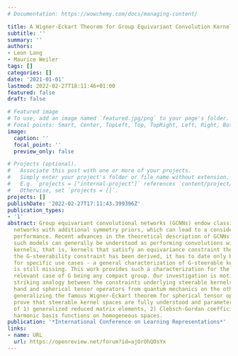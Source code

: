 ```yaml
---
# Documentation: https://wowchemy.com/docs/managing-content/

title: A Wigner-Eckart Theorem for Group Equivariant Convolution Kernels
subtitle: ''
summary: ''
authors:
- Leon Lang
- Maurice Weiler
tags: []
categories: []
date: '2021-01-01'
lastmod: 2022-02-27T18:11:46+01:00
featured: false
draft: false

# Featured image
# To use, add an image named `featured.jpg/png` to your page's folder.
# Focal points: Smart, Center, TopLeft, Top, TopRight, Left, Right, BottomLeft, Bottom, BottomRight.
image:
  caption: ''
  focal_point: ''
  preview_only: false

# Projects (optional).
#   Associate this post with one or more of your projects.
#   Simply enter your project's folder or file name without extension.
#   E.g. `projects = ["internal-project"]` references `content/project/deep-learning/index.md`.
#   Otherwise, set `projects = []`.
projects: []
publishDate: '2022-02-27T17:11:43.399396Z'
publication_types:
- '1'
abstract: Group equivariant convolutional networks (GCNNs) endow classical convolutional
  networks with additional symmetry priors, which can lead to a considerably improved
  performance. Recent advances in the theoretical description of GCNNs revealed that
  such models can generally be understood as performing convolutions with G-steerable
  kernels, that is, kernels that satisfy an equivariance constraint themselves. While
  the G-steerability constraint has been derived, it has to date only been solved
  for specific use cases - a general characterization of G-steerable kernel spaces
  is still missing. This work provides such a characterization for the practically
  relevant case of G being any compact group. Our investigation is motivated by a
  striking analogy between the constraints underlying steerable kernels on the one
  hand and spherical tensor operators from quantum mechanics on the other hand. By
  generalizing the famous Wigner-Eckart theorem for spherical tensor operators, we
  prove that steerable kernel spaces are fully understood and parameterized in terms
  of 1) generalized reduced matrix elements, 2) Clebsch-Gordan coefficients, and 3)
  harmonic basis functions on homogeneous spaces.
publication: '*International Conference on Learning Representations*'
links:
- name: URL
  url: https://openreview.net/forum?id=ajOrOhQOsYx
---
```

